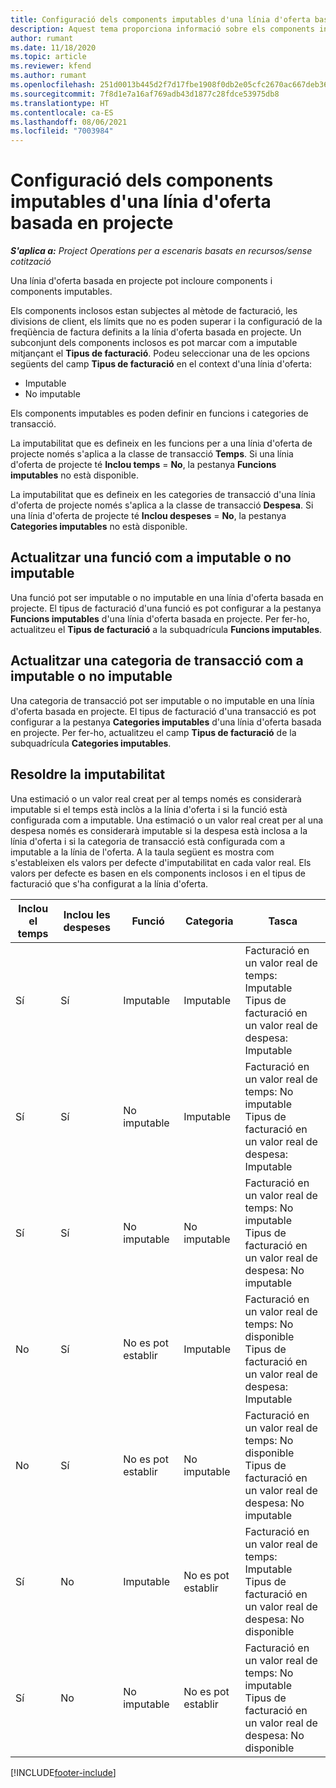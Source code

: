 ```yaml
---
title: Configuració dels components imputables d'una línia d'oferta basada en projecte
description: Aquest tema proporciona informació sobre els components inclosos, els factuables i els que no es poden facturar, a les línies de l'oferta basada en projecte.
author: rumant
ms.date: 11/18/2020
ms.topic: article
ms.reviewer: kfend
ms.author: rumant
ms.openlocfilehash: 251d0013b445d2f7d17fbe1908f0db2e05cfc2670ac667deb363c98f608a2aef
ms.sourcegitcommit: 7f8d1e7a16af769adb43d1877c28fdce53975db8
ms.translationtype: HT
ms.contentlocale: ca-ES
ms.lasthandoff: 08/06/2021
ms.locfileid: "7003984"
---
```

# <a name="configure-the-chargeable-components-of-a-project-based-quote-line"></a>Configuració dels components imputables d'una línia d'oferta basada en projecte

_**S'aplica a:** Project Operations per a escenaris basats en recursos/sense cotització_

Una línia d'oferta basada en projecte pot incloure components i components imputables.

Els components inclosos estan subjectes al mètode de facturació, les divisions de client, els límits que no es poden superar i la configuració de la freqüència de factura definits a la línia d'oferta basada en projecte.
Un subconjunt dels components inclosos es pot marcar com a imputable mitjançant el **Tipus de facturació**. Podeu seleccionar una de les opcions següents del camp **Tipus de facturació** en el context d'una línia d'oferta:

   - Imputable
   - No imputable

Els components imputables es poden definir en funcions i categories de transacció.

La imputabilitat que es defineix en les funcions per a una línia d'oferta de projecte només s'aplica a la classe de transacció **Temps**. Si una línia d'oferta de projecte té **Inclou temps** = **No**, la pestanya **Funcions imputables** no està disponible.

La imputabilitat que es defineix en les categories de transacció d'una línia d'oferta de projecte només s'aplica a la classe de transacció **Despesa**. Si una línia d'oferta de projecte té **Inclou despeses** = **No**, la pestanya **Categories imputables** no està disponible.

## <a name="update-a-role-to-be-chargeable-or-non-chargeable"></a>Actualitzar una funció com a imputable o no imputable
Una funció pot ser imputable o no imputable en una línia d'oferta basada en projecte. El tipus de facturació d'una funció es pot configurar a la pestanya **Funcions imputables** d'una línia d'oferta basada en projecte. Per fer-ho, actualitzeu el **Tipus de facturació** a la subquadrícula **Funcions imputables**. 

## <a name="update-a-transaction-category-to-be-chargeable-or-non-chargeable"></a>Actualitzar una categoria de transacció com a imputable o no imputable
Una categoria de transacció pot ser imputable o no imputable en una línia d'oferta basada en projecte. El tipus de facturació d'una transacció es pot configurar a la pestanya **Categories imputables** d'una línia d'oferta basada en projecte. Per fer-ho, actualitzeu el camp **Tipus de facturació** de la subquadrícula **Categories imputables**. 

## <a name="resolve-chargeability"></a>Resoldre la imputabilitat

Una estimació o un valor real creat per al temps només es considerarà imputable si el temps està inclòs a la línia d'oferta i si la funció està configurada com a imputable.
Una estimació o un valor real creat per al una despesa només es considerarà imputable si la despesa està inclosa a la línia d'oferta i si la categoria de transacció està configurada com a imputable a la línia de l'oferta. A la taula següent es mostra com s'estableixen els valors per defecte d'imputabilitat en cada valor real. Els valors per defecte es basen en els components inclosos i en el tipus de facturació que s'ha configurat a la línia d'oferta.

| Inclou el temps | Inclou les despeses | Funció | Categoria | Tasca |
| --- | --- | --- | --- | --- |
| Sí | Sí | Imputable | Imputable | Facturació en un valor real de temps: Imputable </br>Tipus de facturació en un valor real de despesa: Imputable |
| Sí | Sí | No imputable | Imputable | Facturació en un valor real de temps: No imputable </br>Tipus de facturació en un valor real de despesa: Imputable |
| Sí | Sí | No imputable | No imputable | Facturació en un valor real de temps: No imputable </br>Tipus de facturació en un valor real de despesa: No imputable |
| No | Sí | No es pot establir | Imputable | Facturació en un valor real de temps: No disponible </br>Tipus de facturació en un valor real de despesa: Imputable |
| No | Sí | No es pot establir | No imputable | Facturació en un valor real de temps: No disponible </br>Tipus de facturació en un valor real de despesa: No imputable |
| Sí | No | Imputable | No es pot establir | Facturació en un valor real de temps: Imputable </br>Tipus de facturació en un valor real de despesa: No disponible |
| Sí | No | No imputable | No es pot establir | Facturació en un valor real de temps: No imputable </br> Tipus de facturació en un valor real de despesa: No disponible |


[!INCLUDE[footer-include](../includes/footer-banner.md)]